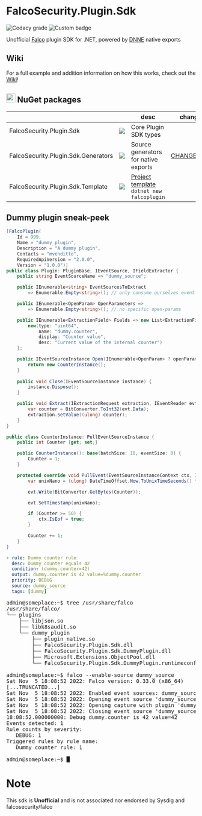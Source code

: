 # FalcoSecurity.Plugin.Sdk

![Codacy grade](https://img.shields.io/codacy/grade/71314d20dbc64028bc80d4291272af2d?style=for-the-badge) ![Custom badge](https://img.shields.io/endpoint?style=for-the-badge&url=https%3A%2F%2Fgist.githubusercontent.com%2Fmvenditto%2F1f05448331025247c1c3375ebe2ba5cf%2Fraw%2F935e97d07d5e67a5cc250fb347a4c72b87ee2ec6%2Ffalco-plugin-sdk_plugin-api-version.json)

Unofficial [Falco](https://github.com/falcosecurity/falco) plugin SDK for .NET, powered by [DNNE](https://github.com/AaronRobinsonMSFT/DNNE) native exports

## Wiki

For a full example and addition information on how this works, check out the [Wiki](https://github.com/mvenditto/FalcoSecurity.Plugin.Sdk/wiki/Dummy-counter-plugin)!

## <img src="https://upload.wikimedia.org/wikipedia/commons/thumb/2/25/NuGet_project_logo.svg/2048px-NuGet_project_logo.svg.png" width="24" />  NuGet packages
|     |      | desc  | changelog |
|-----|------|-------|-----------|
| FalcoSecurity.Plugin.Sdk  | [![](https://img.shields.io/nuget/v/FalcoSecurity.Plugin.Sdk?style=flat-square&label=nuget)](https://www.nuget.org/packages/FalcoSecurity.Plugin.Sdk/)  | Core Plugin SDK types |  |     
| FalcoSecurity.Plugin.Sdk.Generators | [![](https://img.shields.io/nuget/v/FalcoSecurity.Plugin.Sdk.Generators?style=flat-square&label=nuget)](https://www.nuget.org/packages/FalcoSecurity.Plugin.Sdk.Generators/)  | Source generators for native exports | [CHANGELOG.md](https://github.com/mvenditto/FalcoSecurity.Plugin.Sdk/blob/master/FalcoSecurity.Plugin.Sdk.Generators/CHANGELOG.md) |
| FalcoSecurity.Plugin.Sdk.Template | [![](https://img.shields.io/nuget/v/FalcoSecurity.Plugin.Sdk.Template?style=flat-square&label=nuget)](https://www.nuget.org/packages/FalcoSecurity.Plugin.Sdk.Template/) | [Project template](https://github.com/mvenditto/FalcoSecurity.Plugin.Sdk/wiki/Getting-Started#The-falcoplugin-template) `dotnet new falcoplugin` |  |

## Dummy plugin sneak-peek
```cs
[FalcoPlugin(
    Id = 999,
    Name = "dummy_plugin",
    Description = "A dummy plugin",
    Contacts = "mvenditto",
    RequiredApiVersion = "2.0.0",
    Version = "1.0.0")]
public class Plugin: PluginBase, IEventSource, IFieldExtractor {
    public string EventSourceName => "dummy_source";

    public IEnumerable<string> EventSourcesToExtract 
        => Enumerable.Empty<string>(); // only consume ourselves event-source

    public IEnumerable<OpenParam> OpenParameters => 
        => Enumerable.Empty<string>(); // no specific open-params

    public IEnumerable<ExtractionField> Fields => new List<ExtractionField> {
        new(type: "uint64",
            name: "dummy.counter",
            display: "Counter value",
            desc: "Current value of the internal counter")
    };

    public IEventSourceInstance Open(IEnumerable<OpenParam> ? openParams) {
        return new CounterInstance();
    }
    
    public void Close(IEventSourceInstance instance) {
        instance.Dispose();
    }

    public void Extract(IExtractionRequest extraction, IEventReader evt) {
        var counter = BitConverter.ToInt32(evt.Data);
        extraction.SetValue((ulong) counter);
    }
}

public class CounterInstance: PullEventSourceInstance {
    public int Counter {get; set;}

    public CounterInstance(): base(batchSize: 10, eventSize: 8) {
        Counter = 1;
    }

    protected override void PullEvent(EventSourceInstanceContext ctx, IEventWriter evt) {
        var unixNano = (ulong) DateTimeOffset.Now.ToUnixTimeSeconds() * 1000000000;

        evt.Write(BitConverter.GetBytes(Counter));

        evt.SetTimestamp(unixNano);

        if (Counter >= 50) {
            ctx.IsEof = true;
        }

        Counter += 1;
    }
}
```

```yaml
- rule: Dummy counter rule
  desc: Dummy counter equals 42
  condition: (dummy.counter=42)
  output: dummy.counter is 42 value=%dummy.counter
  priority: DEBUG
  source: dummy_source
  tags: [dummy]
```
<pre><samp>admin@someplace:~$ <kbd>tree /usr/share/falco</kbd>
/usr/share/falco/
└── plugins
    ├── libjson.so
    ├── libk8saudit.so
    └── dummy_plugin
        ├── plugin_native.so
        ├── FalcoSecurity.Plugin.Sdk.dll
        ├── FalcoSecurity.Plugin.Sdk.DummyPlugin.dll
        ├── Microsoft.Extensions.ObjectPool.dll
        └── FalcoSecurity.Plugin.Sdk.DummyPlugin.runtimeconfig.json</samp>
        
<samp>admin@someplace:~$ <kbd>falco --enable-source dummy_source</kbd>
Sat Nov  5 18:08:52 2022: Falco version: 0.33.0 (x86_64)
[...TRUNCATED...]
Sat Nov  5 18:08:52 2022: Enabled event sources: dummy_source
Sat Nov  5 18:08:52 2022: Opening event source 'dummy_source'
Sat Nov  5 18:08:52 2022: Opening capture with plugin 'dummy_plugin'
Sat Nov  5 18:08:52 2022: Closing event source 'dummy_source'
18:08:52.000000000: Debug dummy.counter is 42 value=42
Events detected: 1
Rule counts by severity:
   DEBUG: 1
Triggered rules by rule name:
   Dummy counter rule: 1

admin@someplace:~$ █</samp></pre>

# Note
This sdk is **Unofficial** and is not associated nor endorsed by Sysdig and falcosecurity/falco
